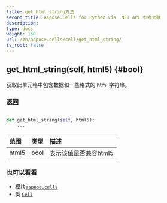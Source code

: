 ```yaml
---
title: get_html_string方法
second_title: Aspose.Cells for Python via .NET API 参考文献
description:
type: docs
weight: 150
url: /zh/aspose.cells/cell/get_html_string/
is_root: false
---
```

##  get_html_string(self, html5) {#bool}
获取此单元格中包含数据和一些格式的 html 字符串。


### 返回




```python

def get_html_string(self, html5):
    ...
```


|范围|类型|描述|
| :- | :- | :- |
| html5 | bool |表示该值是否兼容html5|



### 也可以看看
* 模块[`aspose.cells`](../../)
* 类 [`Cell`](/cells/python-net/zh/aspose.cells/cell)
